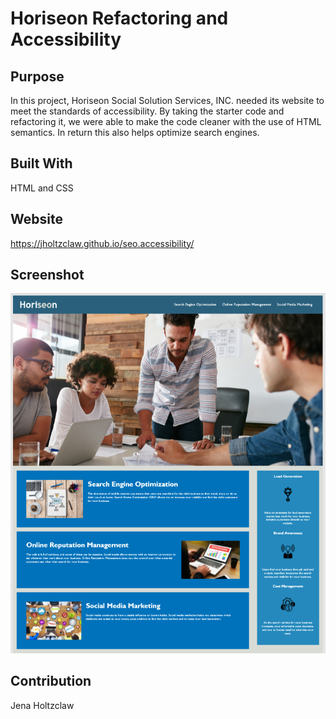 #  Horiseon Refactoring and Accessibility

## Purpose
In this project, Horiseon Social Solution Services, INC. needed its website to meet the standards of accessibility. By taking the starter code and refactoring it, we were able to make the code cleaner with the use of HTML semantics. In return this also helps optimize search engines.

## Built With
HTML and CSS

## Website
https://jholtzclaw.github.io/seo.accessibility/


## Screenshot
 
 ![Overview of Horiseon](/assets/images/screenshot1.PNG)

 ## Contribution
 Jena Holtzclaw